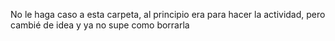 No le haga caso a esta carpeta, al principio era para hacer la actividad, pero cambié de idea y ya no supe como borrarla
